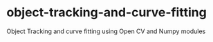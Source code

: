 # object-tracking-and-curve-fitting
Object Tracking and curve fitting using Open CV and Numpy modules
